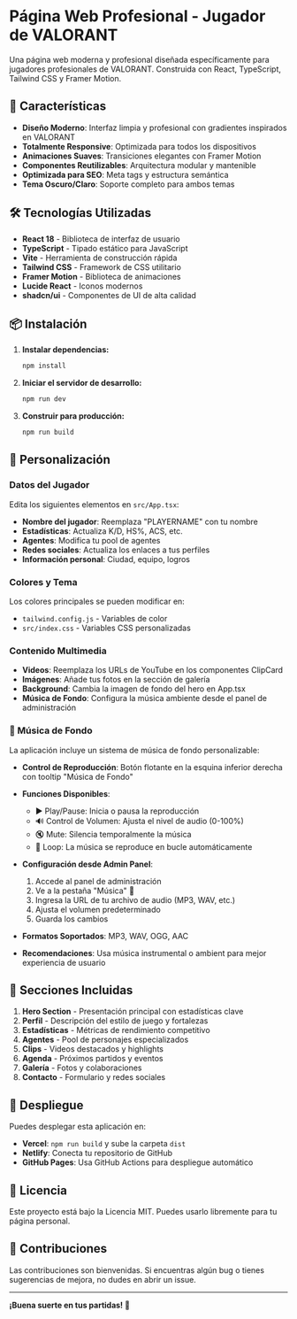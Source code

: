 # Página Web Profesional - Jugador de VALORANT

Una página web moderna y profesional diseñada específicamente para jugadores profesionales de VALORANT. Construida con React, TypeScript, Tailwind CSS y Framer Motion.

## 🚀 Características

- **Diseño Moderno**: Interfaz limpia y profesional con gradientes inspirados en VALORANT
- **Totalmente Responsive**: Optimizada para todos los dispositivos
- **Animaciones Suaves**: Transiciones elegantes con Framer Motion
- **Componentes Reutilizables**: Arquitectura modular y mantenible
- **Optimizada para SEO**: Meta tags y estructura semántica
- **Tema Oscuro/Claro**: Soporte completo para ambos temas

## 🛠️ Tecnologías Utilizadas

- **React 18** - Biblioteca de interfaz de usuario
- **TypeScript** - Tipado estático para JavaScript
- **Vite** - Herramienta de construcción rápida
- **Tailwind CSS** - Framework de CSS utilitario
- **Framer Motion** - Biblioteca de animaciones
- **Lucide React** - Iconos modernos
- **shadcn/ui** - Componentes de UI de alta calidad

## 📦 Instalación

1. **Instalar dependencias:**
   ```bash
   npm install
   ```

2. **Iniciar el servidor de desarrollo:**
   ```bash
   npm run dev
   ```

3. **Construir para producción:**
   ```bash
   npm run build
   ```

## 🎨 Personalización

### Datos del Jugador
Edita los siguientes elementos en `src/App.tsx`:

- **Nombre del jugador**: Reemplaza "PLAYERNAME" con tu nombre
- **Estadísticas**: Actualiza K/D, HS%, ACS, etc.
- **Agentes**: Modifica tu pool de agentes
- **Redes sociales**: Actualiza los enlaces a tus perfiles
- **Información personal**: Ciudad, equipo, logros

### Colores y Tema
Los colores principales se pueden modificar en:
- `tailwind.config.js` - Variables de color
- `src/index.css` - Variables CSS personalizadas

### Contenido Multimedia
- **Videos**: Reemplaza los URLs de YouTube en los componentes ClipCard
- **Imágenes**: Añade tus fotos en la sección de galería
- **Background**: Cambia la imagen de fondo del hero en App.tsx
- **Música de Fondo**: Configura la música ambiente desde el panel de administración

### 🎵 Música de Fondo
La aplicación incluye un sistema de música de fondo personalizable:

- **Control de Reproducción**: Botón flotante en la esquina inferior derecha con tooltip "Música de Fondo"
- **Funciones Disponibles**:
  - ▶️ Play/Pause: Inicia o pausa la reproducción
  - 🔊 Control de Volumen: Ajusta el nivel de audio (0-100%)
  - 🔇 Mute: Silencia temporalmente la música
  - 🔄 Loop: La música se reproduce en bucle automáticamente

- **Configuración desde Admin Panel**:
  1. Accede al panel de administración
  2. Ve a la pestaña "Música" 🎵
  3. Ingresa la URL de tu archivo de audio (MP3, WAV, etc.)
  4. Ajusta el volumen predeterminado
  5. Guarda los cambios

- **Formatos Soportados**: MP3, WAV, OGG, AAC
- **Recomendaciones**: Usa música instrumental o ambient para mejor experiencia de usuario

## 📱 Secciones Incluidas

1. **Hero Section** - Presentación principal con estadísticas clave
2. **Perfil** - Descripción del estilo de juego y fortalezas
3. **Estadísticas** - Métricas de rendimiento competitivo
4. **Agentes** - Pool de personajes especializados
5. **Clips** - Videos destacados y highlights
6. **Agenda** - Próximos partidos y eventos
7. **Galería** - Fotos y colaboraciones
8. **Contacto** - Formulario y redes sociales

## 🚀 Despliegue

Puedes desplegar esta aplicación en:

- **Vercel**: `npm run build` y sube la carpeta `dist`
- **Netlify**: Conecta tu repositorio de GitHub
- **GitHub Pages**: Usa GitHub Actions para despliegue automático

## 📄 Licencia

Este proyecto está bajo la Licencia MIT. Puedes usarlo libremente para tu página personal.

## 🤝 Contribuciones

Las contribuciones son bienvenidas. Si encuentras algún bug o tienes sugerencias de mejora, no dudes en abrir un issue.

---

**¡Buena suerte en tus partidas! 🎯**
